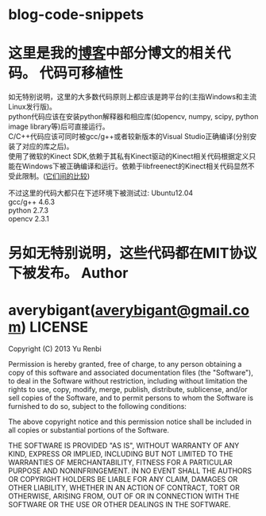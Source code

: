 blog-code-snippets
==================
这里是我的[博客](http://pc.shu.edu.cn/averybigant)中部分博文的相关代码。
代码可移植性
============
如无特别说明，这里的大多数代码原则上都应该是跨平台的(主指Windows和主流Linux发行版)。<br />
python代码应该在安装python解释器和相应库(如opencv, numpy, scipy, python image library等)后可直接运行。<br/>
C/C++代码应该可同时被gcc/g++或者较新版本的Visual Studio正确编译(分别安装了对应的库之后)。<br/>
使用了微软的Kinect SDK,依赖于其私有Kinect驱动的Kinect相关代码根据定义只能在Windows下被正确编译和运行。依赖于libfreenect的Kinect相关代码显然不受此限制。([它们间的比较](http://stackoverflow.com/questions/7706448/official-kinect-sdk-vs-open-source-alternatives))


不过这里的代码大都只在下述环境下被测试过:
Ubuntu12.04 <br />
gcc/g++ 4.6.3<br />
python 2.7.3<br />
opencv 2.3.1<br />


另如无特别说明，这些代码都在MIT协议下被发布。
Author
======
averybigant(averybigant@gmail.com)
LICENSE
=======
Copyright (C) 2013 Yu Renbi

Permission is hereby granted, free of charge, to any person obtaining a copy of this software and associated documentation files (the "Software"), to deal in the Software without restriction, including without limitation the rights to use, copy, modify, merge, publish, distribute, sublicense, and/or sell copies of the Software, and to permit persons to whom the Software is furnished to do so, subject to the following conditions:

The above copyright notice and this permission notice shall be included in all copies or substantial portions of the Software.

THE SOFTWARE IS PROVIDED "AS IS", WITHOUT WARRANTY OF ANY KIND, EXPRESS OR IMPLIED, INCLUDING BUT NOT LIMITED TO THE WARRANTIES OF MERCHANTABILITY, FITNESS FOR A PARTICULAR PURPOSE AND NONINFRINGEMENT. IN NO EVENT SHALL THE AUTHORS OR COPYRIGHT HOLDERS BE LIABLE FOR ANY CLAIM, DAMAGES OR OTHER LIABILITY, WHETHER IN AN ACTION OF CONTRACT, TORT OR OTHERWISE, ARISING FROM, OUT OF OR IN CONNECTION WITH THE SOFTWARE OR THE USE OR OTHER DEALINGS IN THE SOFTWARE.

